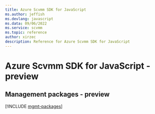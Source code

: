 ```yaml
---
title: Azure Scvmm SDK for JavaScript
ms.author: jeffish
ms.devlang: javascript
ms.data: 09/06/2022
ms.service: scvmm
ms.topic: reference
author: xirzec
description: Reference for Azure Scvmm SDK for JavaScript
---
```

# Azure Scvmm SDK for JavaScript - preview

## Management packages - preview
[!INCLUDE [mgmt-packages](scvmm-mgmt-index.md)]